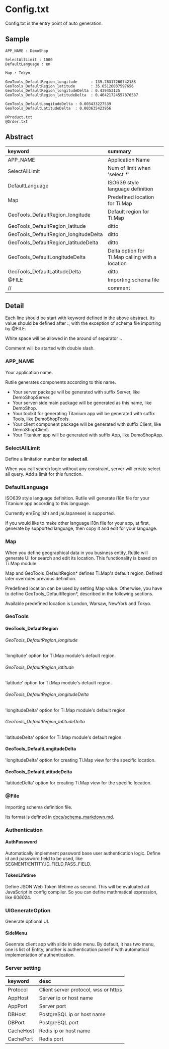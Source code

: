
# Config.txt

Config.txt is the entry point of auto generation.

## Sample

```
APP_NAME : DemoShop

SelectAllLimit : 1000
DefaultLanguage : en

Map : Tokyo

GeoTools_DefaultRegion_longitude      : 139.78317260742188
GeoTools_DefaultRegion_latitude       : 35.65126037597656
GeoTools_DefaultRegion_longitudeDelta : 0.439453125
GeoTools_DefaultRegion_latitudeDelta  : 0.46421724557876587

GeoTools_DefaultLongitudeDelta : 0.003433227539
GeoTools_DefaultLatitudeDelta  : 0.003635423956

@Product.txt
@Order.txt
```

## Abstract

| keyword                               | summary                                         |
|:------------------------------------- |:------------------------------------------------|
| APP_NAME                              | Application Name                                |
| SelectAllLimit                        | Num of limit when 'select *'                    |
| DefaultLanguage                       | ISO639 style language definition                |
| Map                                   | Predefined location for Ti.Map                  |
| GeoTools_DefaultRegion_longitude      | Default region for Ti.Map                      |
| GeoTools_DefaultRegion_latitude       | ditto                                           |
| GeoTools_DefaultRegion_longitudeDelta | ditto                                           |
| GeoTools_DefaultRegion_latitudeDelta  | ditto                                           |
| GeoTools_DefaultLongitudeDelta        | Delta option for Ti.Map calling with a location |
| GeoTools_DefaultLatitudeDelta         | ditto                                           |
| @FILE                                 | Importing schema file                           |
| //                                    | comment                                         |

## Detail

Each line should be start with keyword defined in the above abstract.
Its value should be defined after **:**, with the exception of schema file importing by @FILE.

White space will be allowed in the around of separator **:**.

Comment will be started with double slash.

### APP_NAME

Your application name.

Rutile generates components according to this name.

* Your server package will be generated with suffix Server, like DemoShopServer.
* Your server-side main package will be generated as this name, like DemoShop.
* Your toolkit for generating Titanium app will be generated with suffix Tools, like DemoShopTools.
* Your client component package will be generated with suffix Client, like DemoShopClient.
* Your Titanium app will be generated with suffix App, like DemoShopApp.

### SelectAllLimit

Define a limitation number for **select all**.

When you call search logic without any constraint, server will create select all query.
Add a limit for this function.

### DefaultLanguage

ISO639 style language definition.
Rutile will generate i18n file for your Titanium app according to this language.

Currently en(English) and ja(Japanese) is supported.

If you would like to make other language i18n file for your app, 
at first, generate by supported language,
then copy it and edit for your language.

### Map

When you define geographical data in you business entity, 
Rutile will generate UI for search and edit its location.
This functionality is based on Ti.Map module.

Map and GeoTools_DefaultRegion* defines Ti.Map's default region.
Defined later overrides previous definition.

Predefined location can be used by setting Map value.
Otherwise, you have to define GeoTools_DefaultRegion*, described in the following sections.

Available predefined location is London, Warsaw, NewYork and Tokyo.

### GeoTools

#### GeoTools_DefaultRegion

###### GeoTools_DefaultRegion_longitude

'longitude' option for Ti.Map module's default region.

###### GeoTools_DefaultRegion_latitude

'latitude' option for Ti.Map module's default region.

###### GeoTools_DefaultRegion_longitudeDelta

'longitudeDelta' option for Ti.Map module's default region.

###### GeoTools_DefaultRegion_latitudeDelta

'latitudeDelta' option for Ti.Map module's default region.

#### GeoTools_DefaultLongitudeDelta

'longitudeDelta' option for creating Ti.Map view for the specific location.

#### GeoTools_DefaultLatitudeDelta

'latitudeDelta' option for creating Ti.Map view for the specific location.

### @File

Importing schema definition file.

Its format is defined in [docs/schema_markdown.md](https://github.com/RayKitajima/Rutile/blob/master/docs/schema_markdown.md).

### Authentication

#### AuthPassword

Automatically implemnent password base user authentication logic.
Define id and password field to be used, like SEGMENT/ENTITY.ID_FIELD,PASS_FIELD.

#### TokenLifetime

Define JSON Web Token lifetime as second.
This will be evaluated ad JavaScript in config compiler. So you can define mathmatical expression, like 60*60*24.

### UIGenerateOption

Generate optional UI.

#### SideMenu

Geenrate client app with slide in side menu.
By default, it has two menu, one is list of Entity, 
another is authentication panel if with automatical implementation of authentication.

### Server setting

| keyword   | desc                                 | 
|:----------|:-------------------------------------| 
| Protocol  | Client server protocol, wss or https | 
| AppHost   | Server ip or host name               | 
| AppPort   | Server port                          | 
| DBHost    | PostgreSQL ip or host name           | 
| DBPort    | PostgreSQL port                      | 
| CacheHost | Redis ip or host name                | 
| CachePort | Redis port                           | 


